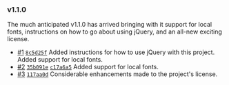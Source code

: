 ### v1.1.0

The much anticipated v1.1.0 has arrived bringing with it support for local fonts, instructions on how to go about using jQuery, and an all-new exciting license.

* [#1](https://github.com/mdziedzic/build-boilerplate-static-es6-sass/issues/1)
  [`8c5d25f`](https://github.com/mdziedzic/build-boilerplate-static-es6-sass/commit/8c5d25fb73ab9e0e4c72a725b202ddbe97bbba09)
  Added instructions for how to use jQuery with this project.
  Added support for local fonts.
* [#2](https://github.com/mdziedzic/build-boilerplate-static-es6-sass/issues/2)
  [`35b091e`](https://github.com/mdziedzic/build-boilerplate-static-es6-sass/commit/35b091ef7a42e922f0e0b91f9ff4ba8c0e79b667)
  [`c17a6a5`](https://github.com/mdziedzic/build-boilerplate-static-es6-sass/commit/c17a6a59306692b41cacdb76f8cbdad77bcec58f)
  Added support for local fonts.
* [#3](https://github.com/mdziedzic/build-boilerplate-static-es6-sass/issues/3)
  [`117aa0d`](https://github.com/mdziedzic/build-boilerplate-static-es6-sass/commit/117aa0df21ebcec68fd3364bb2661bd3f4dbe488)
  Considerable enhancements made to the project's license.
